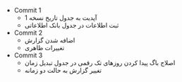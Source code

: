 - Commit 1
	- آپدیت به جدول تاریخ نسخه 1
	- ثبت اطلاعات در جدول بانک اطلاعاتی
- Commit 2
	- اضافه شدن گزارش
	- تغییرات ظاهری
- Commit 3
	- اصلاج باگ پیدا کردن روزهای تک رقمی در جدول تبدیل زمان
	- تغییر گزارش به حالت دو زمانه